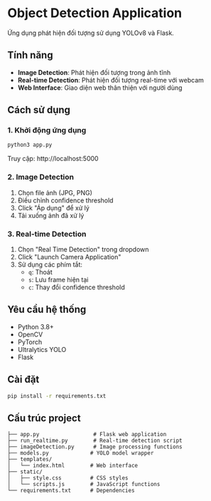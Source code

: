 # Object Detection Application

Ứng dụng phát hiện đối tượng sử dụng YOLOv8 và Flask.

## Tính năng

- **Image Detection**: Phát hiện đối tượng trong ảnh tĩnh
- **Real-time Detection**: Phát hiện đối tượng real-time với webcam
- **Web Interface**: Giao diện web thân thiện với người dùng

## Cách sử dụng

### 1. Khởi động ứng dụng

```bash
python3 app.py
```
Truy cập: http://localhost:5000

### 2. Image Detection
1. Chọn file ảnh (JPG, PNG)
2. Điều chỉnh confidence threshold
3. Click "Áp dụng" để xử lý
4. Tải xuống ảnh đã xử lý

### 3. Real-time Detection
1. Chọn "Real Time Detection" trong dropdown
2. Click "Launch Camera Application"
3. Sử dụng các phím tắt:
   - `q`: Thoát
   - `s`: Lưu frame hiện tại
   - `c`: Thay đổi confidence threshold

## Yêu cầu hệ thống

- Python 3.8+
- OpenCV
- PyTorch
- Ultralytics YOLO
- Flask

## Cài đặt

```bash
pip install -r requirements.txt
```

## Cấu trúc project

```
├── app.py                 # Flask web application
├── run_realtime.py        # Real-time detection script
├── imageDetection.py      # Image processing functions
├── models.py             # YOLO model wrapper
├── templates/
│   └── index.html        # Web interface
├── static/
│   ├── style.css         # CSS styles
│   └── scripts.js        # JavaScript functions
└── requirements.txt      # Dependencies
```
